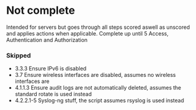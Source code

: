 # Not complete
Intended for servers but goes through all steps scored aswell as unscored and applies actions when applicable.
Complete up until 5 Access, Authentication and Authorization

### Skipped 
* 3.3.3 Ensure IPv6 is disabled
* 3.7 Ensure wireless interfaces are disabled, assumes no wireless interfaces are 
* 4.1.1.3 Ensure audit logs are not automatically deleted, assumes the standard rotate is used instead
* 4.2.2.1-5 Syslog-ng stuff, the script assumes rsyslog is used instead
